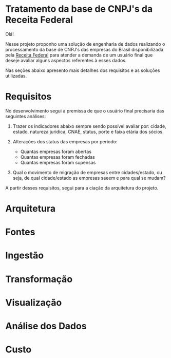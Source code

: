 # Tratamento da base de CNPJ's da Receita Federal
Olá!

Nesse projeto proponho uma solução de engenharia de dados realizando o processamento da base de CNPJ's das empresas do Brasil disponibilizada pela [Receita Federal](https://dados.gov.br/dados/conjuntos-dados/cadastro-nacional-da-pessoa-juridica---cnpj) para atender a demanda de um usuário final que deseje avaliar alguns aspectos referentes à esses dados.

Nas seções abaixo apresento mais detalhes dos requisitos e as soluções utilizadas.

# Requisitos

No desenvolvimento segui a premissa de que o usuário final precisaria das seguintes análises:

1. Trazer os indicadores abaixo sempre sendo possível avaliar por: cidade, estado, natureza juridica, CNAE, status, porte e faixa etária dos sócios.

2. Alterações dos status das empresas por periodo:
    - Quantas empresas foram abertas
    - Quantas empresas foram fechadas
    - Quantas empresas foram supensas

3. Qual o movimento de migração de empresas entre cidades/estado, ou seja, de qual cidade/estado as empresas saeem e para qual se mudam?

A partir desses requisitos, segui para a ciação da arquitetura do projeto.

# Arquitetura

# Fontes

# Ingestão

# Transformação

# Visualização

# Análise dos Dados

# Custo
